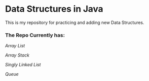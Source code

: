 # Data Structures in Java
This is my repository for practicing and adding new Data Structures.

### The Repo Currently has:

*Array List*

*Array Stack*

*Singly Linked List*

*Queue*
